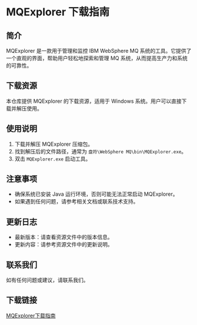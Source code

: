 # MQExplorer 下载指南

## 简介
MQExplorer 是一款用于管理和监控 IBM WebSphere MQ 系统的工具。它提供了一个直观的界面，帮助用户轻松地探索和管理 MQ 系统，从而提高生产力和系统的可靠性。

## 下载资源
本仓库提供 MQExplorer 的下载资源，适用于 Windows 系统。用户可以直接下载并解压使用。

## 使用说明
1. 下载并解压 MQExplorer 压缩包。
2. 找到解压后的文件路径，通常为 `盘符\WebSphere MQ\bin\MQExplorer.exe`。
3. 双击 `MQExplorer.exe` 启动工具。

## 注意事项
- 确保系统已安装 Java 运行环境，否则可能无法正常启动 MQExplorer。
- 如果遇到任何问题，请参考相关文档或联系技术支持。

## 更新日志
- 最新版本：请查看资源文件中的版本信息。
- 更新内容：请参考资源文件中的更新说明。

## 联系我们
如有任何问题或建议，请联系我们。

## 下载链接

[MQExplorer下载指南](https://pan.quark.cn/s/aef9ef24efe1)